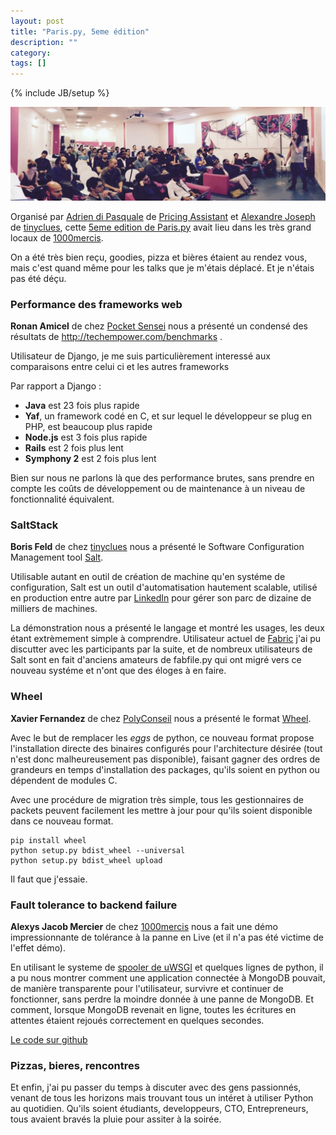 ```yaml
---
layout: post
title: "Paris.py, 5eme édition"
description: ""
category: 
tags: []
---
```

{% include JB/setup %}

<img src="/assets/img/parispy.jpeg" style="max-width: 100%;"/>

Organisé par 
<a href="">Adrien di Pasquale</a> 
de <a href="https://rudelist.com/pricing-assistant">Pricing Assistant</a> 
et <a href="https://rudelist.com/tinyclues">Alexandre Joseph</a> 
de <a href="">tinyclues</a>, cette <a href="http://www.meetup.com/Paris-py-Python-Django-friends/events/209192042/">5eme edition de Paris.py</a> avait lieu dans les très grand locaux de <a href="http://www.numberly.com/">1000mercis</a>.

On a été très bien reçu, goodies, pizza et bières étaient au rendez vous, mais c'est quand même pour les talks que je m'étais déplacé. Et je n'étais pas été déçu.



### Performance des frameworks web

<strong>Ronan Amicel</strong> de chez <a href="http://www.pocketsensei.fr/">Pocket Sensei</a> nous a présenté un condensé des résultats de <a href="http://techempower.com/benchmarks">http://techempower.com/benchmarks</a> . 

Utilisateur de Django, je me suis particulièrement interessé aux comparaisons entre celui ci et les autres frameworks

Par rapport a Django :

  - <strong>Java</strong> est 23 fois plus rapide
  - <strong>Yaf</strong>, un framework codé en C, et sur lequel le développeur se plug en PHP, est beaucoup plus rapide
  - <strong>Node.js</strong> est 3 fois plus rapide
  - <strong>Rails</strong> est 2 fois plus lent
  - <strong>Symphony 2</strong> est 2 fois plus lent

Bien sur nous ne parlons là que des performance brutes, sans prendre en compte les coûts de développement ou de maintenance à un niveau de fonctionnalité équivalent.

### SaltStack

<strong>Boris Feld</strong> de chez <a href="https://rudelist.com/tinyclues">tinyclues</a> nous a présenté le Software Configuration Management tool <a href="http://www.saltstack.com/">Salt</a>.

Utilisable autant en outil de création de machine qu'en systéme de configuration, Salt est un outil d'automatisation hautement scalable, utilisé en production entre autre par <a href="https://rudelist.com/linkedin">LinkedIn</a> pour gérer son parc de dizaine de milliers de machines.

La démonstration nous a présenté le langage et montré les usages, les deux étant extrèmement simple à comprendre. Utilisateur actuel de <a href="http://www.fabfile.org/">Fabric</a> j'ai pu discutter avec les participants par la suite, et de nombreux utilisateurs de Salt sont en fait d'anciens amateurs de fabfile.py qui ont migré vers ce nouveau systéme et n'ont que des éloges à en faire.

### Wheel

<strong>Xavier Fernandez</strong> de chez <a href="http://www.polyconseil.fr/">PolyConseil</a> nous a présenté le format <a href="http://pythonwheels.com/">Wheel</a>.

Avec le but de remplacer les *eggs* de python, ce nouveau format propose l'installation directe des binaires configurés pour l'architecture désirée (tout n'est donc malheureusement pas disponible), faisant gagner des ordres de grandeurs en temps d'installation des packages, qu'ils soient en python ou dépendent de modules C.

Avec une procédure de migration très simple, tous les gestionnaires de packets peuvent facilement les mettre à jour pour qu'ils soient disponible dans ce nouveau format.

    pip install wheel
    python setup.py bdist_wheel --universal
    python setup.py bdist_wheel upload
    
Il faut que j'essaie.

### Fault tolerance to backend failure

<strong>Alexys Jacob Mercier</strong> de chez <a href="http://www.numberly.com/">1000mercis</a> nous a fait une démo impressionnante de tolérance à la panne en Live (et il n'a pas été victime de l'effet démo).

En utilisant le systeme de <a href="http://uwsgi-docs.readthedocs.org/en/latest/Spooler.html">spooler de uWSGI</a> et quelques lignes de python, il a pu nous montrer comment une application connectée à MongoDB pouvait, de manière transparente pour l'utilisateur, survivre et continuer de fonctionner, sans perdre la moindre donnée à une panne de MongoDB. Et comment, lorsque MongoDB revenait en ligne, toutes les écritures en attentes étaient rejoués correctement en quelques secondes.

<a href="https://github.com/ultrabug/parispy-20141016">Le code sur github</a>



### Pizzas, bieres, rencontres

Et enfin, j'ai pu passer du temps à discuter avec des gens passionnés, venant de tous les horizons mais trouvant tous un intéret à utiliser Python au quotidien. Qu'ils soient étudiants, developpeurs, CTO, Entrepreneurs, tous avaient bravés la pluie pour assiter à la soirée.
